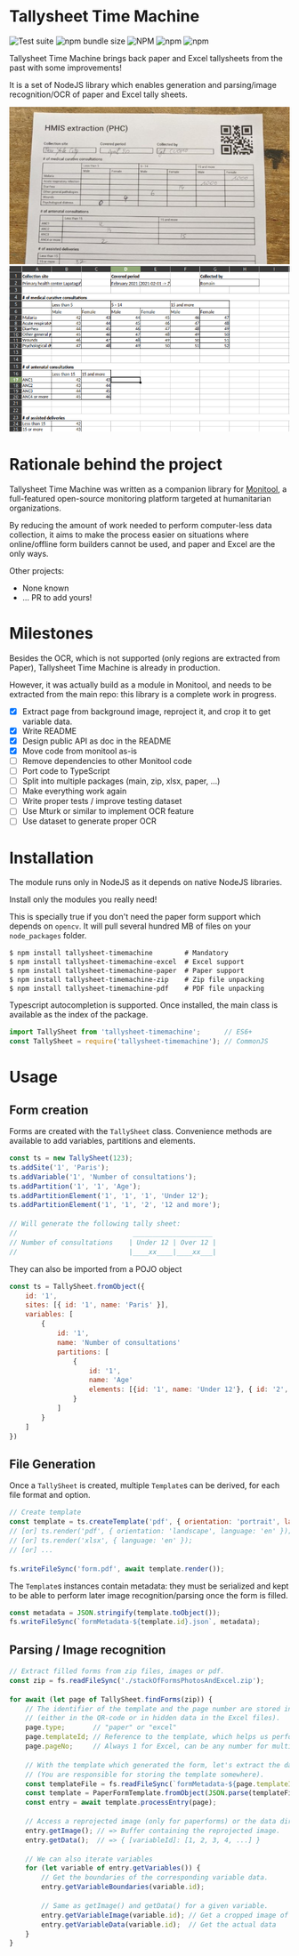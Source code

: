 # Tallysheet Time Machine

![Test suite](https://github.com/romain-gilliotte/tallysheet-timemachine/workflows/Test%20suite/badge.svg)
![npm bundle size](https://img.shields.io/bundlephobia/minzip/tallysheet-timemachine)
![NPM](https://img.shields.io/npm/l/tallysheet-timemachine)
![npm](https://img.shields.io/npm/v/tallysheet-timemachine)
![npm](https://img.shields.io/npm/dt/tallysheet-timemachine)

Tallysheet Time Machine brings back paper and Excel tallysheets from the past with some improvements!

It is a set of NodeJS library which enables generation and parsing/image recognition/OCR of paper and Excel tally sheets.

![Tallysheet photo](./data/readme/paper.jpeg)
![Excel screenshot](./data/readme/excel.png)

# Rationale behind the project

Tallysheet Time Machine was written as a companion library for [Monitool](https://github.com/romain-gilliotte/monitool), a full-featured open-source monitoring platform targeted at humanitarian organizations.

By reducing the amount of work needed to perform computer-less data collection, it aims to make the process easier on situations where online/offline form builders cannot be used, and paper and Excel are the only ways.

Other projects:
- None known
- ... PR to add yours!

# Milestones

Besides the OCR, which is not supported (only regions are extracted from Paper), Tallysheet Time Machine is already in production.

However, it was actually build as a module in Monitool, and needs to be extracted from the main repo: this library is a complete work in progress.

- [x] Extract page from background image, reproject it, and crop it to get variable data. 
- [x] Write README
- [x] Design public API as doc in the README
- [x] Move code from monitool as-is
- [ ] Remove dependencies to other Monitool code
- [ ] Port code to TypeScript
- [ ] Split into multiple packages (main, zip, xlsx, paper, ...)
- [ ] Make everything work again
- [ ] Write proper tests / improve testing dataset
- [ ] Use Mturk or similar to implement OCR feature
- [ ] Use dataset to generate proper OCR

# Installation

The module runs only in NodeJS as it depends on native NodeJS libraries.

Install only the modules you really need! 

This is specially true if you don't need the paper form support which depends on `opencv`. It will pull several hundred MB of files on your `node_packages` folder.

```console
$ npm install tallysheet-timemachine        # Mandatory
$ npm install tallysheet-timemachine-excel  # Excel support
$ npm install tallysheet-timemachine-paper  # Paper support
$ npm install tallysheet-timemachine-zip    # Zip file unpacking
$ npm install tallysheet-timemachine-pdf    # PDF file unpacking
```

Typescript autocompletion is supported. Once installed, the main class is available as the index of the package.

```javascript
import TallySheet from 'tallysheet-timemachine';      // ES6+
const TallySheet = require('tallysheet-timemachine'); // CommonJS
```

# Usage

## Form creation

Forms are created with the `TallySheet` class.
Convenience methods are available to add variables, partitions and elements.

```javascript
const ts = new TallySheet(123);
ts.addSite('1', 'Paris');
ts.addVariable('1', 'Number of consultations');
ts.addPartition('1', '1', 'Age');
ts.addPartitionElement('1', '1', '1', 'Under 12');
ts.addPartitionElement('1', '1', '2', '12 and more');

// Will generate the following tally sheet:
//                             ____________________
// Number of consultations    | Under 12 | Over 12 |
//                            |____xx____|____xx___|
```

They can also be imported from a POJO object

```javascript
const ts = TallySheet.fromObject({
    id: '1',
    sites: [{ id: '1', name: 'Paris' }],
    variables: [
        {
            id: '1',
            name: 'Number of consultations'
            partitions: [
                {
                    id: '1',
                    name: 'Age'
                    elements: [{id: '1', name: 'Under 12'}, { id: '2', name: '12 and more'}]
                }
            ]
        }
    ]
})
```

## File Generation

Once a `TallySheet` is created, multiple `Template`s can be derived, for each file format and option.

```javascript
// Create template
const template = ts.createTemplate('pdf', { orientation: 'portrait', language: 'fr' });
// [or] ts.render('pdf', { orientation: 'landscape', language: 'en' });
// [or] ts.render('xlsx', { language: 'en' });
// [or] ...

fs.writeFileSync('form.pdf', await template.render());
```

The `Template`s instances contain metadata: they must be serialized and kept to be able to perform later image recognition/parsing once the form is filled.

```javascript
const metadata = JSON.stringify(template.toObject());
fs.writeFileSync(`formMetadata-${template.id}.json`, metadata);
```

## Parsing / Image recognition

```javascript
// Extract filled forms from zip files, images or pdf.
const zip = fs.readFileSync('./stackOfFormsPhotosAndExcel.zip');

for await (let page of TallySheet.findForms(zip)) {
    // The identifier of the template and the page number are stored in the form
    // (either in the QR-code or in hidden data in the Excel files).
    page.type;       // "paper" or "excel"
    page.templateId; // Reference to the template, which helps us perform the OCR.
    page.pageNo;     // Always 1 for Excel, can be any number for multipage paper forms.

    // With the template which generated the form, let's extract the data
    // (You are responsible for storing the template somewhere).
    const templateFile = fs.readFileSync(`formMetadata-${page.templateId}.json`);
    const template = PaperFormTemplate.fromObject(JSON.parse(templateFile));
    const entry = await template.processEntry(page);

    // Access a reprojected image (only for paperforms) or the data directly (only for excel).
    entry.getImage(); // => Buffer containing the reprojected image.
    entry.getData();  // => { [variableId]: [1, 2, 3, 4, ...] }
    
    // We can also iterate variables
    for (let variable of entry.getVariables()) {
        // Get the boundaries of the corresponding variable data.
        entry.getVariableBoundaries(variable.id);

        // Same as getImage() and getData() for a given variable.
        entry.getVariableImage(variable.id); // Get a cropped image of the variable data
        entry.getVariableData(variable.id);  // Get the actual data
    }
}
```
